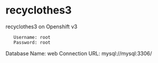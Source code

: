 # recyclothes3
recyclothes3 on Openshift  v3

       Username: root
       Password: root
  Database Name: web
 Connection URL: mysql://mysql:3306/